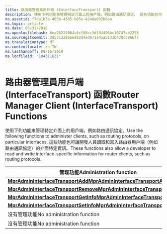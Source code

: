 ```yaml
---
title: 路由器管理員用戶端 (InterfaceTransport) 函數
description: 使用下列功能來管理特定介面上的用戶端，例如路由通訊協定。 這些功能也可讓開發人員讀取和寫入路由器用戶端（例如路由通訊協定）的介面特定資訊。
ms.assetid: f7aa1b3a-465b-4305-b85e-4246a092b8aa
ms.topic: article
ms.date: 05/31/2018
ms.openlocfilehash: 6ea26224004c6cf80cc3df94496bc10747ab2255
ms.sourcegitcommit: 2d531328b6ed82d4ad971a45a5131b430c5866f7
ms.translationtype: MT
ms.contentlocale: zh-TW
ms.lasthandoff: 09/16/2019
ms.locfileid: "104311631"
---
```

# <a name="router-manager-client-interfacetransport-functions"></a><span data-ttu-id="bfa5a-104">路由器管理員用戶端 (InterfaceTransport) 函數</span><span class="sxs-lookup"><span data-stu-id="bfa5a-104">Router Manager Client (InterfaceTransport) Functions</span></span>

<span data-ttu-id="bfa5a-105">使用下列功能來管理特定介面上的用戶端，例如路由通訊協定。</span><span class="sxs-lookup"><span data-stu-id="bfa5a-105">Use the following functions to administer clients, such as routing protocols, on particular interfaces.</span></span> <span data-ttu-id="bfa5a-106">這些功能也可讓開發人員讀取和寫入路由器用戶端（例如路由通訊協定）的介面特定資訊。</span><span class="sxs-lookup"><span data-stu-id="bfa5a-106">These functions also allow a developer to read and write interface-specific information for router clients, such as routing protocols.</span></span>



| <span data-ttu-id="bfa5a-107">管理功能</span><span class="sxs-lookup"><span data-stu-id="bfa5a-107">Administration function</span></span>                                                        | <span data-ttu-id="bfa5a-108">Configuration 函數</span><span class="sxs-lookup"><span data-stu-id="bfa5a-108">Configuration function</span></span>                                                               |
|--------------------------------------------------------------------------------|--------------------------------------------------------------------------------------|
| [<span data-ttu-id="bfa5a-109">**MprAdminInterfaceTransportAdd**</span><span class="sxs-lookup"><span data-stu-id="bfa5a-109">**MprAdminInterfaceTransportAdd**</span></span>](/windows/desktop/api/Mprapi/nf-mprapi-mpradmininterfacetransportadd)         | [<span data-ttu-id="bfa5a-110">**MprConfigInterfaceTransportAdd**</span><span class="sxs-lookup"><span data-stu-id="bfa5a-110">**MprConfigInterfaceTransportAdd**</span></span>](/windows/desktop/api/Mprapi/nf-mprapi-mprconfiginterfacetransportadd)             |
| [<span data-ttu-id="bfa5a-111">**MprAdminInterfaceTransportRemove**</span><span class="sxs-lookup"><span data-stu-id="bfa5a-111">**MprAdminInterfaceTransportRemove**</span></span>](/windows/desktop/api/Mprapi/nf-mprapi-mpradmininterfacetransportremove)   | [<span data-ttu-id="bfa5a-112">**MprConfigInterfaceTransportRemove**</span><span class="sxs-lookup"><span data-stu-id="bfa5a-112">**MprConfigInterfaceTransportRemove**</span></span>](/windows/desktop/api/Mprapi/nf-mprapi-mprconfiginterfacetransportremove)       |
| [<span data-ttu-id="bfa5a-113">**MprAdminInterfaceTransportGetInfo**</span><span class="sxs-lookup"><span data-stu-id="bfa5a-113">**MprAdminInterfaceTransportGetInfo**</span></span>](/windows/desktop/api/Mprapi/nf-mprapi-mpradmininterfacetransportgetinfo) | [<span data-ttu-id="bfa5a-114">**MprConfigInterfaceTransportGetInfo**</span><span class="sxs-lookup"><span data-stu-id="bfa5a-114">**MprConfigInterfaceTransportGetInfo**</span></span>](/windows/desktop/api/Mprapi/nf-mprapi-mprconfiginterfacetransportgetinfo)     |
| [<span data-ttu-id="bfa5a-115">**MprAdminInterfaceTransportSetInfo**</span><span class="sxs-lookup"><span data-stu-id="bfa5a-115">**MprAdminInterfaceTransportSetInfo**</span></span>](/windows/desktop/api/Mprapi/nf-mprapi-mpradmininterfacetransportsetinfo) | [<span data-ttu-id="bfa5a-116">**MprConfigInterfaceTransportSetInfo**</span><span class="sxs-lookup"><span data-stu-id="bfa5a-116">**MprConfigInterfaceTransportSetInfo**</span></span>](/windows/desktop/api/Mprapi/nf-mprapi-mprconfiginterfacetransportsetinfo)     |
| <span data-ttu-id="bfa5a-117">沒有管理功能</span><span class="sxs-lookup"><span data-stu-id="bfa5a-117">No administration function</span></span>                                                     | [<span data-ttu-id="bfa5a-118">**MprConfigInterfaceTransportEnum**</span><span class="sxs-lookup"><span data-stu-id="bfa5a-118">**MprConfigInterfaceTransportEnum**</span></span>](/windows/desktop/api/Mprapi/nf-mprapi-mprconfiginterfacetransportenum)           |
| <span data-ttu-id="bfa5a-119">沒有管理功能</span><span class="sxs-lookup"><span data-stu-id="bfa5a-119">No administration function</span></span>                                                     | [<span data-ttu-id="bfa5a-120">**MprConfigInterfaceTransportGetHandle**</span><span class="sxs-lookup"><span data-stu-id="bfa5a-120">**MprConfigInterfaceTransportGetHandle**</span></span>](/windows/desktop/api/Mprapi/nf-mprapi-mprconfiginterfacetransportgethandle) |



 

 

 




